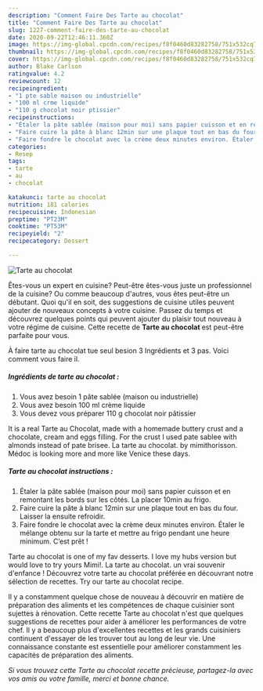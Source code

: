```yaml
---
description: "Comment Faire Des Tarte au chocolat"
title: "Comment Faire Des Tarte au chocolat"
slug: 1227-comment-faire-des-tarte-au-chocolat
date: 2020-09-22T12:46:11.360Z
image: https://img-global.cpcdn.com/recipes/f8f0460d83282758/751x532cq70/tarte-au-chocolat-photo-principale-de-la-recette.jpg
thumbnail: https://img-global.cpcdn.com/recipes/f8f0460d83282758/751x532cq70/tarte-au-chocolat-photo-principale-de-la-recette.jpg
cover: https://img-global.cpcdn.com/recipes/f8f0460d83282758/751x532cq70/tarte-au-chocolat-photo-principale-de-la-recette.jpg
author: Blake Carlson
ratingvalue: 4.2
reviewcount: 12
recipeingredient:
- "1 pte sable maison ou industrielle"
- "100 ml crme liquide"
- "110 g chocolat noir ptissier"
recipeinstructions:
- "Étaler la pâte sablée (maison pour moi) sans papier cuisson et en remontant les bords sur les côtés. La placer 10min au frigo."
- "Faire cuire la pâte à blanc 12min sur une plaque tout en bas du four. Laisser la ensuite refroidir."
- "Faire fondre le chocolat avec la crème deux minutes environ. Étaler le mélange obtenu sur la tarte et mettre au frigo pendant une heure minimum. C’est prêt !"
categories:
- Resep
tags:
- tarte
- au
- chocolat

katakunci: tarte au chocolat 
nutrition: 181 calories
recipecuisine: Indonesian
preptime: "PT23M"
cooktime: "PT53M"
recipeyield: "2"
recipecategory: Dessert

---
```



![Tarte au chocolat](https://img-global.cpcdn.com/recipes/f8f0460d83282758/751x532cq70/tarte-au-chocolat-photo-principale-de-la-recette.jpg)

Êtes-vous un expert en cuisine? Peut-être êtes-vous juste un professionnel de la cuisine? Ou comme beaucoup d'autres, vous êtes peut-être un débutant. Quoi qu'il en soit, des suggestions de cuisine utiles peuvent ajouter de nouveaux concepts à votre cuisine. Passez du temps et découvrez quelques points qui peuvent ajouter du plaisir tout nouveau à votre régime de cuisine. Cette recette de <strong> Tarte au chocolat </strong> est peut-être parfaite pour vous.

<!--inarticleads1-->

À faire tarte au chocolat tue seul besion 3 Ingrédients et 3 pas. Voici comment vous faire il.

##### Ingrédients de tarte au chocolat :

1. Vous avez besoin 1 pâte sablée (maison ou industrielle)
1. Vous avez besoin 100 ml crème liquide
1. Vous devez vous préparer 110 g chocolat noir pâtissier


It is a real Tarte au Chocolat, made with a homemade buttery crust and a chocolate, cream and eggs filling. For the crust I used pate sablee with almonds instead of pate brisee. La tarte au chocolat. by mimithorisson. Médoc is looking more and more like Venice these days. 

<!--inarticleads2-->

##### Tarte au chocolat instructions :

1. Étaler la pâte sablée (maison pour moi) sans papier cuisson et en remontant les bords sur les côtés. La placer 10min au frigo.
1. Faire cuire la pâte à blanc 12min sur une plaque tout en bas du four. Laisser la ensuite refroidir.
1. Faire fondre le chocolat avec la crème deux minutes environ. Étaler le mélange obtenu sur la tarte et mettre au frigo pendant une heure minimum. C’est prêt !


Tarte au chocolat is one of my fav desserts. I love my hubs version but would love to try yours Mimi!. La tarte au chocolat. un vrai souvenir d&#39;enfance ! Découvrez votre tarte au chocolat préférée en découvrant notre sélection de recettes. Try our tarte au chocolat recipe. 

<!--inarticleads1-->

<p>
Il y a constamment quelque chose de nouveau à découvrir en matière de préparation des aliments et les compétences de chaque cuisinier sont sujettes à rénovation. Cette recette Tarte au chocolat n'est que quelques suggestions de recettes pour aider à améliorer les performances de votre chef. Il y a beaucoup plus d'excellentes recettes et les grands cuisiniers continuent d'essayer de les trouver tout au long de leur vie. Une connaissance constante est essentielle pour améliorer constamment les capacités de préparation des aliments.
</p>

<p>
<i>Si vous trouvez cette Tarte au chocolat recette précieuse, partagez-la avec vos amis ou votre famille, merci et bonne chance.</i>
</p>
